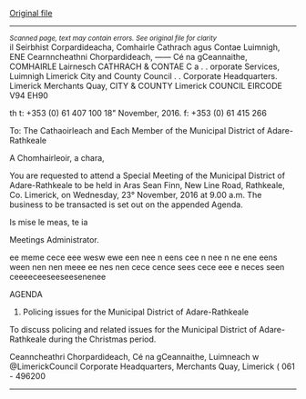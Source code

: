 [Original file](https://beta.limerick.ie/sites/default/files/media/documents/2017-04/agenda_-_special_meeting_of_the_municipal_district_of_adare-rathkeale_-_23rd_november_2016.pdf)

---
*<small>Scanned page, text may contain errors. See original file for clarity</small>*  
il Seirbhist Corpardideacha,
Comhairle Cathrach agus Contae Luimnigh,
ENE Cearnncheathni Chorpardideach,
—— Cé na gCeannaithe,
COMHAIRLE Lairnesch
CATHRACH & CONTAE C a
. . orporate Services,
Luimnigh Limerick City and County Council
. . Corporate Headquarters.
Limerick Merchants Quay,
CITY & COUNTY Limerick
COUNCIL
EIRCODE V94 EH90

th t: +353 (0) 61 407 100
18" November, 2016. f: +353 (0) 61 415 266

To: The Cathaoirleach and Each Member of the Municipal District of Adare-Rathkeale

A Chomhairleoir, a chara,

You are requested to attend a Special Meeting of the Municipal District of Adare-Rathkeale to be held in
Aras Sean Finn, New Line Road, Rathkeale, Co. Limerick, on Wednesday, 23° November, 2016 at 9.00
a.m. The business to be transacted is set out on the appended Agenda.

Is mise le meas,
te ia

Meetings Administrator.

ee meme cece eee wesw ewe een nee n eens cee n nee n ne ene eens ween nen nen meee ee nes nen cece cence sees cece eee e neces seen ceeeeceeseeseesenenee

AGENDA

1. Policing issues for the Municipal District of Adare-Rathkeale

To discuss policing and related issues for the Municipal District of Adare-Rathkeale during the
Christmas period.

Ceanncheathri Chorpardideach, Cé na gCeannaithe, Luimneach w @LimerickCouncil
Corporate Headquarters, Merchants Quay, Limerick ( 061 - 496200


---
